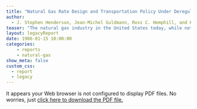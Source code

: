 ```yaml
---
title: "Natural Gas Rate Design and Transportation Policy Under Deregulation and Market Uncertainty"
author:
  - J. Stephen Henderson, Jean-Michel Guldmann, Ross C. Hemphill, and Kyubang Lee
teaser: "The natural gas industry in the United States today, while not in crisis, stands at an important crossroad. The direction of its future evolution is not yet clear, but important changes in its organization seem likely. Although the major regulatory reforms are occurring at the federal level, PUCs are active participants in the process. To assist the state PUCs in these matters, NRRI was asked to study natural gas design issues in the context of the greater market uncertainty that is likely to accompany the current reforms. This report addresses these rate design issues in particular and in addition discusses gas transportation policy, a topic that has gained considerable importance since the inception of this research."
layout: legacyReport
date: 1986-01-15 10:00:00
categories:
    - reports
    - natural-gas
show_meta: false
custom_css:
  - report
  - legacy
---
```

<object data='{{ site.url }}/nrriReports/1986-01%20Natural%20Gas%20Rate%20Design%20and%20Transportation%20Policy%20Under%20Deregulation%20and%20Market%20Uncertainty.pdf'
        type='application/pdf'
        width='100%'
        height='100%'>

<p>It appears your Web browser is not configured to display PDF files.
No worries, just <a href='{{ site.url }}/nrriReports/1986-01%20Natural%20Gas%20Rate%20Design%20and%20Transportation%20Policy%20Under%20Deregulation%20and%20Market%20Uncertainty.pdf'>click here to download the PDF file.</a></p>

</object>
